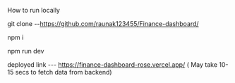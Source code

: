 How to run locally

git clone --https://github.com/raunak123455/Finance-dashboard/

npm i

npm run dev

deployed link --- https://finance-dashboard-rose.vercel.app/ ( May take 10-15 secs to fetch data from backend)
